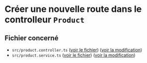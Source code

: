 # Créer une nouvelle route dans le controlleur `Product`

## Fichier concerné

- `src/product.controller.ts` ([voir le fichier](./e-commerce/src/product.controller.ts)) ([voir la modification](https://github.com/benjGam/E-Commerce-API-NW/commit/9c3ee3619521694ae0f5d37c48e1139a0ef2ea67#diff-1aa9cc00460d0bf4f721f966802866944756d39c9a908e331747996f0d5fcdc1))
- `src/product.service.ts` ([voir le fichier](./e-commerce/src/product.service.ts)) ([voir la modification](https://github.com/benjGam/E-Commerce-API-NW/commit/9c3ee3619521694ae0f5d37c48e1139a0ef2ea67#diff-89eedc9ee2bcca66c10d593e5efe9ff5c4cd422a19514543a58c0d4a439f8529))